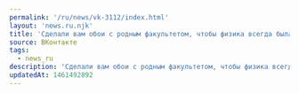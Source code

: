 ```yaml
---
permalink: '/ru/news/vk-3112/index.html'
layout: 'news.ru.njk'
title: 'Сделали вам обои с родным факультетом, чтобы физика всегда была рядом ❤  Под каждым фото ссылки…'
source: ВКонтакте
tags:
  - news_ru
description: 'Сделали вам обои с родным факультетом, чтобы физика всегда была рядом ❤  Под каждым фото ссылки…'
updatedAt: 1461492892
---
```

